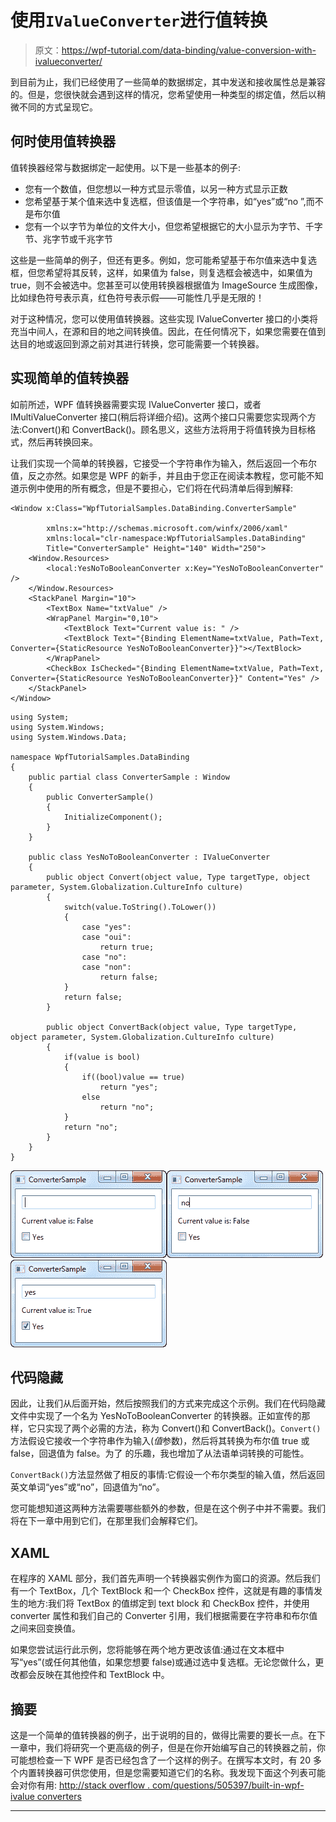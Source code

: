 # 使用`IValueConverter`进行值转换

> 原文：<https://wpf-tutorial.com/data-binding/value-conversion-with-ivalueconverter/>

到目前为止，我们已经使用了一些简单的数据绑定，其中发送和接收属性总是兼容的。但是，您很快就会遇到这样的情况，您希望使用一种类型的绑定值，然后以稍微不同的方式呈现它。

## 何时使用值转换器

值转换器经常与数据绑定一起使用。以下是一些基本的例子:

*   您有一个数值，但您想以一种方式显示零值，以另一种方式显示正数
*   您希望基于某个值来选中复选框，但该值是一个字符串，如“yes”或“no ”,而不是布尔值
*   您有一个以字节为单位的文件大小，但您希望根据它的大小显示为字节、千字节、兆字节或千兆字节

这些是一些简单的例子，但还有更多。例如，您可能希望基于布尔值来选中复选框，但您希望将其反转，这样，如果值为 false，则复选框会被选中，如果值为 true，则不会被选中。您甚至可以使用转换器根据值为 ImageSource 生成图像，比如绿色符号表示真，红色符号表示假——可能性几乎是无限的！

对于这种情况，您可以使用值转换器。这些实现 IValueConverter 接口的小类将充当中间人，在源和目的地之间转换值。因此，在任何情况下，如果您需要在值到达目的地或返回到源之前对其进行转换，您可能需要一个转换器。

<input type="hidden" name="IL_IN_ARTICLE">

## 实现简单的值转换器

如前所述，WPF 值转换器需要实现 IValueConverter 接口，或者 IMultiValueConverter 接口(稍后将详细介绍)。这两个接口只需要您实现两个方法:Convert()和 ConvertBack()。顾名思义，这些方法将用于将值转换为目标格式，然后再转换回来。

让我们实现一个简单的转换器，它接受一个字符串作为输入，然后返回一个布尔值，反之亦然。如果您是 WPF 的新手，并且由于您正在阅读本教程，您可能不知道示例中使用的所有概念，但是不要担心，它们将在代码清单后得到解释:

```
<Window x:Class="WpfTutorialSamples.DataBinding.ConverterSample"

        xmlns:x="http://schemas.microsoft.com/winfx/2006/xaml"
		xmlns:local="clr-namespace:WpfTutorialSamples.DataBinding"
        Title="ConverterSample" Height="140" Width="250">
	<Window.Resources>
		<local:YesNoToBooleanConverter x:Key="YesNoToBooleanConverter" />
	</Window.Resources>
	<StackPanel Margin="10">
		<TextBox Name="txtValue" />
		<WrapPanel Margin="0,10">
			<TextBlock Text="Current value is: " />
			<TextBlock Text="{Binding ElementName=txtValue, Path=Text, Converter={StaticResource YesNoToBooleanConverter}}"></TextBlock>
		</WrapPanel>
		<CheckBox IsChecked="{Binding ElementName=txtValue, Path=Text, Converter={StaticResource YesNoToBooleanConverter}}" Content="Yes" />
	</StackPanel>
</Window>
```

```
using System;
using System.Windows;
using System.Windows.Data;

namespace WpfTutorialSamples.DataBinding
{
	public partial class ConverterSample : Window
	{
		public ConverterSample()
		{
			InitializeComponent();
		}
	}

	public class YesNoToBooleanConverter : IValueConverter
	{
		public object Convert(object value, Type targetType, object parameter, System.Globalization.CultureInfo culture)
		{
			switch(value.ToString().ToLower())
			{
				case "yes":
				case "oui":
					return true;
				case "no":
				case "non":
					return false;
			}
			return false;
		}

		public object ConvertBack(object value, Type targetType, object parameter, System.Globalization.CultureInfo culture)
		{
			if(value is bool)
			{
				if((bool)value == true)
					return "yes";
				else
					return "no";
			}
			return "no";
		}
	}
}
```

![](img/33d7330d4215bdacea5942e45fe881e5.png "Using an IValueConverter, here with an empty value")![](img/48b7268122453cf4a3ed699b59ae1e21.png "Using an IValueConverter, here with a value that converts to false")![](img/a2d64300df0029863fd95d9eff0bcc9c.png "Using an IValueConverter, here with a value that converts to true")

## 代码隐藏

因此，让我们从后面开始，然后按照我们的方式来完成这个示例。我们在代码隐藏文件中实现了一个名为 YesNoToBooleanConverter 的转换器。正如宣传的那样，它只实现了两个必需的方法，称为 Convert()和 ConvertBack()。`Convert()`方法假设它接收一个字符串作为输入(*值*参数)，然后将其转换为布尔值 true 或 false，回退值为 false。为了 的乐趣，我也增加了从法语单词转换的可能性。

`ConvertBack()`方法显然做了相反的事情:它假设一个布尔类型的输入值，然后返回英文单词“yes”或“no”，回退值为“no”。

您可能想知道这两种方法需要哪些额外的参数，但是在这个例子中并不需要。我们将在下一章中用到它们，在那里我们会解释它们。

## XAML

在程序的 XAML 部分，我们首先声明一个转换器实例作为窗口的资源。然后我们有一个 TextBox，几个 TextBlock 和一个 CheckBox 控件，这就是有趣的事情发生的地方:我们将 TextBox 的值绑定到 text block 和 CheckBox 控件，并使用 converter 属性和我们自己的 Converter 引用，我们根据需要在字符串和布尔值之间来回变换值。

如果您尝试运行此示例，您将能够在两个地方更改该值:通过在文本框中写“yes”(或任何其他值，如果您想要 false)或通过选中复选框。无论您做什么，更改都会反映在其他控件和 TextBlock 中。

## 摘要

这是一个简单的值转换器的例子，出于说明的目的，做得比需要的要长一点。在下一章中，我们将研究一个更高级的例子，但是在你开始编写自己的转换器之前，你可能想检查一下 WPF 是否已经包含了一个这样的例子。在撰写本文时，有 20 多个内置转换器可供您使用，但是您需要知道它们的名称。我发现下面这个列表可能会对你有用: [http://stack overflow . com/questions/505397/built-in-wpf-ivalue converters](http://stackoverflow.com/questions/505397/built-in-wpf-ivalueconverters)

* * *